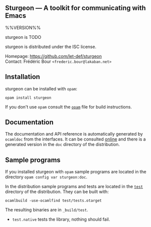 Sturgeon — A toolkit for communicating with Emacs
-------------------------------------------------------------------------------
%%VERSION%%

sturgeon is TODO

sturgeon is distributed under the ISC license.

Homepage: https://github.com/let-def/sturgeon  
Contact: Frédéric Bour `<frederic.bour@lakaban.net>`

## Installation

sturgeon can be installed with `opam`:

    opam install sturgeon

If you don't use `opam` consult the [`opam`](opam) file for build
instructions.

## Documentation

The documentation and API reference is automatically generated by
`ocamldoc` from the interfaces. It can be consulted [online][doc]
and there is a generated version in the `doc` directory of the
distribution.

[doc]: https://let-def.github.io/sturgeon/doc

## Sample programs

If you installed sturgeon with `opam` sample programs are located in
the directory `opam config var sturgeon:doc`.

In the distribution sample programs and tests are located in the
[`test`](test) directory of the distribution. They can be built with:

    ocamlbuild -use-ocamlfind test/tests.otarget

The resulting binaries are in `_build/test`.

- `test.native` tests the library, nothing should fail.
